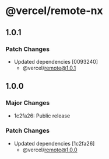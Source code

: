 # @vercel/remote-nx

## 1.0.1

### Patch Changes

- Updated dependencies [0093240]
  - @vercel/remote@1.0.1

## 1.0.0

### Major Changes

- 1c2fa26: Public release

### Patch Changes

- Updated dependencies [1c2fa26]
  - @vercel/remote@1.0.0
